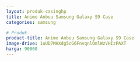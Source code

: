 ```yaml
---
layout: produk-casinghp
title: Anime Anbuu Samsung Galaxy S9 Case
categories: samsung

# Produk
product-title: Anime Anbuu Samsung Galaxy S9 Case
image-drive: 1uUD7MHXdg5cG6FnvqnlOmlWzVHIzPAXT
harga: 90000
---
```

